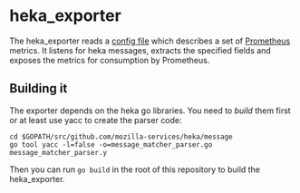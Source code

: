 # heka_exporter
The heka_exporter reads a [config file](metrics.sample.json) which describes a
set of [Prometheus](http://prometheus.io) metrics. It listens for heka
messages, extracts the specified fields and exposes the metrics for consumption
by Prometheus.

## Building it
The exporter depends on the heka go libraries. You need to *build* them first
or at least use yacc to create the parser code:

    cd $GOPATH/src/github.com/mozilla-services/heka/message
    go tool yacc -l=false -o=message_matcher_parser.go message_matcher_parser.y

Then you can run `go build` in the root of this repository to build the
heka_exporter.
